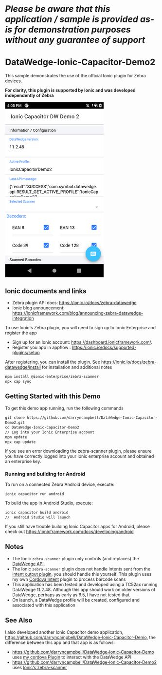 *Please be aware that this application / sample is provided as-is for demonstration purposes without any guarantee of support*
=========================================================

# DataWedge-Ionic-Capacitor-Demo2

This sample demonstrates the use of the official Ionic plugin for Zebra devices.

**For clarity, this plugin is supported by Ionic and was developed independently of Zebra**

![Applictaion](https://raw.githubusercontent.com/darryncampbell/DataWedge-Ionic-Capacitor-Demo2/main/media/screen_01.png)

## Ionic documents and links
- Zebra plugin API docs: https://ionic.io/docs/zebra-datawedge 
- Ionic blog announcement: https://ionicframework.com/blog/announcing-zebra-datawedge-integration 

To use Ionic's Zebra plugin, you will need to sign up to Ionic Enterprise and register the app

- Sign up for an Ionic account:  https://dashboard.ionicframework.com/. 
- Register you app in appflow : https://ionic.io/docs/supported-plugins/setup 


After registering, you can install the plugin.  See https://ionic.io/docs/zebra-datawedge/install for installation and additional notes

```
npm install @ionic-enterprise/zebra-scanner
npx cap sync
```

## Getting Started with this Demo

To get this demo app running, run the following commands

```
git clone https://github.com/darryncampbell/DataWedge-Ionic-Capacitor-Demo2.git
cd DataWedge-Ionic-Capacitor-Demo2
// Log into your Ionic Enterprise account
npm update
npx cap update
```

If you see an error downloading the zebra-scanner plugin, please ensure you have correctly logged into your Ionic enterprise account and obtained an enterprise key.

### Running and building for Android

To run on a connected Zebra Android device, execute:

```
ionic capacitor run android
```

To build the app in Android Studio, execute:

```
ionic capacitor build android
//  Android Studio will launch
```

If you still have trouble building Ionic Capacitor apps for Android, please check out https://ionicframework.com/docs/developing/android

## Notes
- The Ionic `zebra-scanner` plugin only controls (and replaces) the [DataWedge API](https://techdocs.zebra.com/datawedge/latest/guide/api/).  
- The Ionic `zebra-scanner` plugin does not handle Intents sent from the [Intent output plugin](https://techdocs.zebra.com/datawedge/latest/guide/output/intent/), you should handle this yourself.  This plugin uses my own [Cordova Intent](https://www.npmjs.com/package/com-darryncampbell-cordova-plugin-intent) plugin to process barcode scans
- This application has been tested and developed using a TC52ax running DataWedge 11.2.48.  Although this app should work on older versions of DataWedge, perhaps as early as 6.5, I have not tested that.
- On launch, a DataWedge profile will be created, configured and associated with this application

## See Also
I also developed another Ionic Capacitor demo application, https://github.com/darryncampbell/DataWedge-Ionic-Capacitor-Demo, the difference between this app and that app is as follows:
- https://github.com/darryncampbell/DataWedge-Ionic-Capacitor-Demo uses [my cordova Plugin](https://www.npmjs.com/package/com-darryncampbell-cordova-plugin-intent) to interact with the DataWedge API
- https://github.com/darryncampbell/DataWedge-Ionic-Capacitor-Demo2 uses [Ionic's zebra-scanner](https://ionic.io/docs/zebra-datawedge) 



